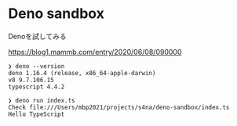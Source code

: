 # Deno sandbox

Denoを試してみる

https://blog1.mammb.com/entry/2020/06/08/090000

```
❯ deno --version
deno 1.16.4 (release, x86_64-apple-darwin)
v8 9.7.106.15
typescript 4.4.2
```

```
❯ deno run index.ts
Check file:///Users/mbp2021/projects/s4na/deno-sandbox/index.ts
Hello TypeScript
```
